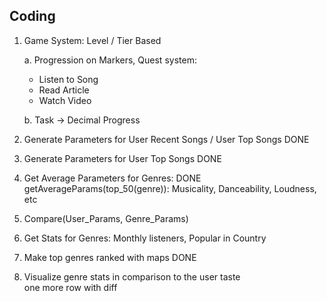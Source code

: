 ## Coding 

1. Game System: Level / Tier Based

    a. Progression on Markers, Quest system:
    - Listen to Song
    - Read Article
    - Watch Video
    
    b. Task -> Decimal Progress
2. Generate Parameters for User Recent Songs / User Top Songs                   DONE

3. Generate Parameters for User Top Songs                                       DONE

3. Get Average Parameters for Genres:                                           DONE
    getAverageParams(top_50(genre)): Musicality, Danceability, Loudness, etc

4. Compare(User_Params, Genre_Params)                                           

5. Get Stats for Genres: Monthly listeners, Popular in Country                  

6. Make top genres ranked with maps                                             DONE

7. Visualize genre stats in comparison to the user taste                    
    one more row with diff